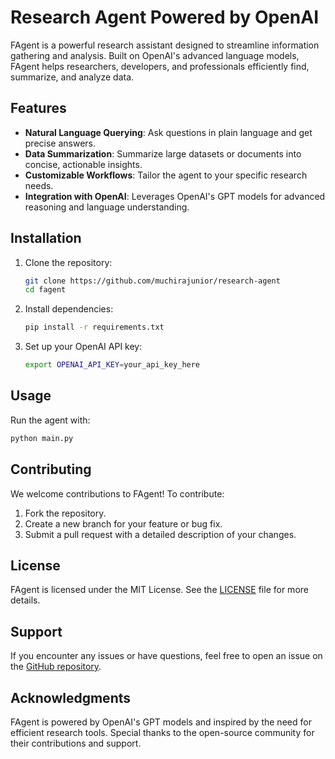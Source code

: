 # Research Agent Powered by OpenAI

FAgent is a powerful research assistant designed to streamline information gathering and analysis. Built on OpenAI's advanced language models, FAgent helps researchers, developers, and professionals efficiently find, summarize, and analyze data.

## Features

- **Natural Language Querying**: Ask questions in plain language and get precise answers.
- **Data Summarization**: Summarize large datasets or documents into concise, actionable insights.
- **Customizable Workflows**: Tailor the agent to your specific research needs.
- **Integration with OpenAI**: Leverages OpenAI's GPT models for advanced reasoning and language understanding.

## Installation

1. Clone the repository:

    ```bash
    git clone https://github.com/muchirajunior/research-agent
    cd fagent
    ```

2. Install dependencies:

    ```bash
    pip install -r requirements.txt
    ```

3. Set up your OpenAI API key:

    ```bash
    export OPENAI_API_KEY=your_api_key_here
    ```

## Usage

Run the agent with:

```bash
python main.py
```

## Contributing

We welcome contributions to FAgent! To contribute:

1. Fork the repository.
2. Create a new branch for your feature or bug fix.
3. Submit a pull request with a detailed description of your changes.

## License

FAgent is licensed under the MIT License. See the [LICENSE](LICENSE) file for more details.

## Support

If you encounter any issues or have questions, feel free to open an issue on the [GitHub repository](https://github.com/muchirajunior/research-agent/issues).

## Acknowledgments

FAgent is powered by OpenAI's GPT models and inspired by the need for efficient research tools. Special thanks to the open-source community for their contributions and support.